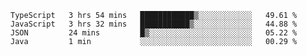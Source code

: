 <!--START_SECTION:waka-->

```text
TypeScript   3 hrs 54 mins   ████████████▒░░░░░░░░░░░░   49.61 %
JavaScript   3 hrs 32 mins   ███████████▒░░░░░░░░░░░░░   44.88 %
JSON         24 mins         █▒░░░░░░░░░░░░░░░░░░░░░░░   05.22 %
Java         1 min           ░░░░░░░░░░░░░░░░░░░░░░░░░   00.29 %
```

<!--END_SECTION:waka-->


<!--
**Leorio21/Leorio21** is a ✨ _special_ ✨ repository because its `README.md` (this file) appears on your GitHub profile.

Here are some ideas to get you started:

- 🔭 I’m currently working on ...
- 🌱 I’m currently learning ...
- 👯 I’m looking to collaborate on ...
- 🤔 I’m looking for help with ...
- 💬 Ask me about ...
- 📫 How to reach me: ...
- 😄 Pronouns: ...
- ⚡ Fun fact: ...
-->
